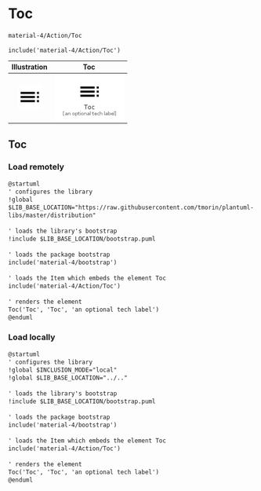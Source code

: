 # Toc


```text
material-4/Action/Toc
```

```text
include('material-4/Action/Toc')
```



| Illustration | Toc |
| :---: | :---: |
| ![illustration for Illustration](../../material-4/Action/Toc.png) | ![illustration for Toc](../../material-4/Action/Toc.Local.png) |




## Toc

### Load remotely
```plantuml
@startuml
' configures the library
!global $LIB_BASE_LOCATION="https://raw.githubusercontent.com/tmorin/plantuml-libs/master/distribution"

' loads the library's bootstrap
!include $LIB_BASE_LOCATION/bootstrap.puml

' loads the package bootstrap
include('material-4/bootstrap')

' loads the Item which embeds the element Toc
include('material-4/Action/Toc')

' renders the element
Toc('Toc', 'Toc', 'an optional tech label')
@enduml
```

### Load locally
```plantuml
@startuml
' configures the library
!global $INCLUSION_MODE="local"
!global $LIB_BASE_LOCATION="../.."

' loads the library's bootstrap
!include $LIB_BASE_LOCATION/bootstrap.puml

' loads the package bootstrap
include('material-4/bootstrap')

' loads the Item which embeds the element Toc
include('material-4/Action/Toc')

' renders the element
Toc('Toc', 'Toc', 'an optional tech label')
@enduml
```

